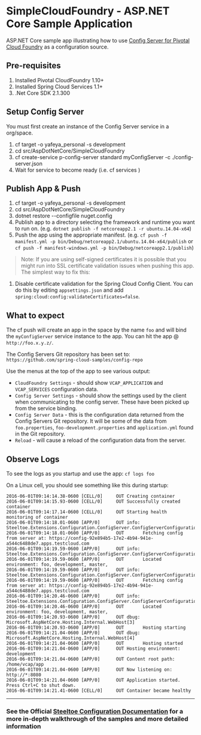 # SimpleCloudFoundry - ASP.NET Core Sample Application

ASP.NET Core sample app illustrating how to use [Config Server for Pivotal Cloud Foundry](http://docs.pivotal.io/spring-cloud-services/config-server/) as a configuration source.

## Pre-requisites

1. Installed Pivotal CloudFoundry 1.10+
1. Installed Spring Cloud Services 1.1+
1. .Net Core SDK 2.1.300

## Setup Config Server

You must first create an instance of the Config Server service in a org/space.

1. cf target -o yafeya_personal -s development
1. cd src/AspDotNetCore/SimpleCloudFoundry
1. cf create-service p-config-server standard myConfigServer -c ./config-server.json
1. Wait for service to become ready (i.e. cf services )

## Publish App & Push

1. cf target -o yafeya_personal -s development
1. cd src/AspDotNetCore/SimpleCloudFoundry
1. dotnet restore --configfile nuget.config
1. Publish app to a directory selecting the framework and runtime you want to run on. (e.g. `dotnet publish -f netcoreapp2.1 -r ubuntu.14.04-x64`)
1. Push the app using the appropriate manifest. (e.g. `cf push -f manifest.yml -p bin/Debug/netcoreapp2.1/ubuntu.14.04-x64/publish` or `cf push -f manifest-windows.yml -p bin/Debug/netcoreapp2.1/publish`)

> Note: If you are using self-signed certificates it is possible that you might run into SSL certificate validation issues when pushing this app. The simplest way to fix this:

1. Disable certificate validation for the Spring Cloud Config Client.  You can do this by editing `appsettings.json` and add `spring:cloud:config:validateCertificates=false`.

## What to expect

The cf push will create an app in the space by the name `foo` and will bind the `myConfigServer` service instance to the app. You can hit the app @ `http://foo.x.y.z/`.

The Config Servers Git repository has been set to: `https://github.com/spring-cloud-samples/config-repo`

Use the menus at the top of the app to see various output:

* `CloudFoundry Settings` - should show `VCAP_APPLICATION` and `VCAP_SERVICES` configuration data.
* `Config Server Settings` - should show the settings used by the client when communicating to the config server.  These have been picked up from the service binding.
* `Config Server Data` - this is the configuration data returned from the Config Servers Git repository. It will be some of the data from `foo.properties`, `foo-development.properties` and `application.yml` found in the Git repository.
* `Reload` - will cause a reload of the configuration data from the server.

## Observe Logs

To see the logs as you startup and use the app: `cf logs foo`

On a Linux cell, you should see something like this during startup:

```text
2016-06-01T09:14:14.38-0600 [CELL/0]     OUT Creating container
2016-06-01T09:14:15.93-0600 [CELL/0]     OUT Successfully created container
2016-06-01T09:14:17.14-0600 [CELL/0]     OUT Starting health monitoring of container
2016-06-01T09:14:18.01-0600 [APP/0]      OUT info: Steeltoe.Extensions.Configuration.ConfigServer.ConfigServerConfigurationProvider[0]
2016-06-01T09:14:18.01-0600 [APP/0]      OUT       Fetching config from server at: https://config-92e894b5-17e2-4b94-941e-a544c6488de7.apps.testcloud.com
2016-06-01T09:14:19.59-0600 [APP/0]      OUT info: Steeltoe.Extensions.Configuration.ConfigServer.ConfigServerConfigurationProvider[0]
2016-06-01T09:14:19.59-0600 [APP/0]      OUT       Located environment: foo, development, master,
2016-06-01T09:14:19.59-0600 [APP/0]      OUT info: Steeltoe.Extensions.Configuration.ConfigServer.ConfigServerConfigurationProvider[0]
2016-06-01T09:14:19.59-0600 [APP/0]      OUT       Fetching config from server at: https://config-92e894b5-17e2-4b94-941e-a544c6488de7.apps.testcloud.com
2016-06-01T09:14:20.46-0600 [APP/0]      OUT info: Steeltoe.Extensions.Configuration.ConfigServer.ConfigServerConfigurationProvider[0]
2016-06-01T09:14:20.46-0600 [APP/0]      OUT       Located environment: foo, development, master,
2016-06-01T09:14:20.93-0600 [APP/0]      OUT dbug: Microsoft.AspNetCore.Hosting.Internal.WebHost[3]
2016-06-01T09:14:20.93-0600 [APP/0]      OUT       Hosting starting
2016-06-01T09:14:21.04-0600 [APP/0]      OUT dbug: Microsoft.AspNetCore.Hosting.Internal.WebHost[4]
2016-06-01T09:14:21.04-0600 [APP/0]      OUT       Hosting started
2016-06-01T09:14:21.04-0600 [APP/0]      OUT Hosting environment: development
2016-06-01T09:14:21.04-0600 [APP/0]      OUT Content root path: /home/vcap/app
2016-06-01T09:14:21.04-0600 [APP/0]      OUT Now listening on: http://*:8080
2016-06-01T09:14:21.04-0600 [APP/0]      OUT Application started. Press Ctrl+C to shut down.
2016-06-01T09:14:21.41-0600 [CELL/0]     OUT Container became healthy

```

---

### See the Official [Steeltoe Configuration Documentation](https://steeltoe.io/docs/steeltoe-configuration) for a more in-depth walkthrough of the samples and more detailed information